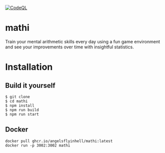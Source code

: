 [![CodeQL](https://github.com/angelsflyinhell/mathi/actions/workflows/codeql.yml/badge.svg)](https://github.com/angelsflyinhell/mathi/actions/workflows/codeql.yml)

# mathi
Train your mental arithmetic skills every day using a fun game environment and see your improvements over time with insightful statistics.



# Installation
## Build it yourself
```console
$ git clone
$ cd mathi
$ npm install
$ npm run build
$ npm run start
```

## Docker
```console
docker pull ghcr.io/angelsflyinhell/mathi:latest
docker run -p 3002:3002 mathi
```
